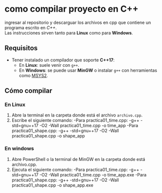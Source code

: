 # como compilar proyecto en C++
ingresar al repositorio y descarguar los archivos en cpp que contiene un programa escrito en *C++*.  
Las instrucciones sirven tanto para **Linux** como para **Windows**.
## Requisitos
- Tener instalado un compilador que soporte **C++17**:
  - En **Linux**: suele venir con `g++`.
  - En **Windows**: se puede usar **MinGW** o instalar `g++` con herramientas como [MSYS2](https://www.msys2.org/).
##  Cómo compilar

### En Linux
1. Abre la terminal en la carpeta donde está el archivo `archivo.cpp`.
2. Escribe el siguiente comando:
-Para practica01_time.cpp:
-g++ -std=gnu++17 -O2 -Wall practica01_time.cpp -o time_app
-Para practica01_shape.cpp:
-g++ -std=gnu++17 -O2 -Wall practica01_shape.cpp -o shape_app
### En windows
1. Abre PowerShell o la terminal de MinGW en la carpeta donde está archivo.cpp.
2. Ejecuta el siguiente comando:
-Para practica01_time.cpp:
-g++ -std=gnu++17 -O2 -Wall practica01_time.cpp -o time_app.exe
-Para practica01_shape.cpp:
-g++ -std=gnu++17 -O2 -Wall practica01_shape.cpp -o shape_app.exe
